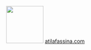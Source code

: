 <a href="http://atilafassina.com" target="_blank"><img src="http://atilafassina.com/assets/images/logo-color.png" width='100' /></a>
[atilafassina.com](http://atilafassina.com)
